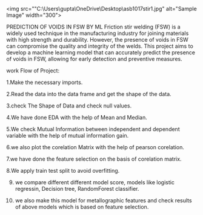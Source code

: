 <img src=""C:\Users\gupta\OneDrive\Desktop\asb1017stir1.jpg" alt="Sample Image" width="300">

PREDICTION OF VOIDS IN FSW BY ML
Friction stir welding (FSW) is a widely used technique in the manufacturing industry for joining materials with high strength and durability. However, the presence of voids in FSW can compromise the quality and integrity of the welds. This project aims to develop a machine learning model that can accurately predict the presence of voids in FSW, allowing for early detection and preventive measures.


work Flow of Project:

1.Make the necessary imports.

2.Read the data into the data frame and get the shape of the data.

3.check The Shape of Data and check null values.

4.We have done EDA with the help of Mean and Median.

5.We check Mutual Information between independent and dependent variable with the help of mutual information gain.

6.we also plot the corelation Matrix with the help of pearson corelation.

7.we have done the feature selection on the basis of corelation matrix.

8.We apply train test split to avoid overfitting.

9. we compare different different model score, models like logistic regressin, Decision tree, RandomForest classifier.

10. we also make this model for metallographic features and check results of above models which is based on feature selection.
